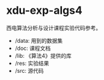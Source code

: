 # xdu-exp-algs4

西电算法分析与设计课程实验代码参考。

- /data: 用到的数据集
- /doc: 课程文档
- /lib: 《算法4》提供的库
- /res: 实验结果
- /src: 源代码
